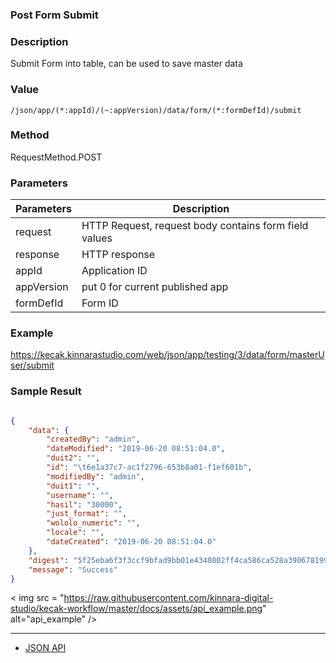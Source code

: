 ### Post Form Submit 

### Description ###

Submit Form into table, can be used to save master data

### Value

`/json/app/(*:appId)/(~:appVersion)/data/form/(*:formDefId)/submit`

### Method ###

RequestMethod.POST

### Parameters ###

| Parameters | Description |
|---|---|
| request | HTTP Request, request body contains form field values |
| response | HTTP response |
| appId | Application ID |
| appVersion | put 0 for current published app |
| formDefId | Form ID |

### Example 

https://kecak.kinnarastudio.com/web/json/app/testing/3/data/form/masterUser/submit


### Sample Result ###

```json

{
    "data": {
        "createdBy": "admin",
        "dateModified": "2019-06-20 08:51:04.0",
        "duit2": "",
        "id": "\t6e1a37c7-ac1f2796-653b8a01-f1ef601b",
        "modifiedBy": "admin",
        "duit1": "",
        "username": "",
        "hasil": "30000",
        "just_format": "",
        "wololo_numeric": "",
        "locale": "",
        "dateCreated": "2019-06-20 08:51:04.0"
    },
    "digest": "5f25eba6f3f3ccf9bfad9bb01e4340802ff4ca586ca528a39067819922df8876",
    "message": "Success"
}
```

< img src = "https://raw.githubusercontent.com/kinnara-digital-studio/kecak-workflow/master/docs/assets/api_example.png" alt="api_example" />

---

- [JSON API](ResAPI.md)
